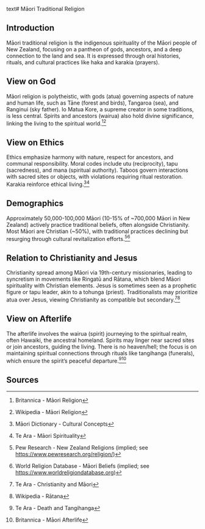 text# Māori Traditional Religion
## Introduction
Māori traditional religion is the indigenous spirituality of the Māori people of New Zealand, focusing on a pantheon of gods, ancestors, and a deep connection to the land and sea. It is expressed through oral histories, rituals, and cultural practices like haka and karakia (prayers).
## View on God
Māori religion is polytheistic, with gods (atua) governing aspects of nature and human life, such as Tāne (forest and birds), Tangaroa (sea), and Ranginui (sky father). Io Matua Kore, a supreme creator in some traditions, is less central. Spirits and ancestors (wairua) also hold divine significance, linking the living to the spiritual world.[^11][^12]
## View on Ethics
Ethics emphasize harmony with nature, respect for ancestors, and communal responsibility. Moral codes include utu (reciprocity), tapu (sacredness), and mana (spiritual authority). Taboos govern interactions with sacred sites or objects, with violations requiring ritual restoration. Karakia reinforce ethical living.[^13][^14]
## Demographics
Approximately 50,000-100,000 Māori (10-15% of ~700,000 Māori in New Zealand) actively practice traditional beliefs, often alongside Christianity. Most Māori are Christian (~50%), with traditional practices declining but resurging through cultural revitalization efforts.[^15][^16]
## Relation to Christianity and Jesus
Christianity spread among Māori via 19th-century missionaries, leading to syncretism in movements like Ringatū and Rātana, which blend Māori spirituality with Christian elements. Jesus is sometimes seen as a prophetic figure or tapu leader, akin to a tohunga (priest). Traditionalists may prioritize atua over Jesus, viewing Christianity as compatible but secondary.[^17][^18]
## View on Afterlife
The afterlife involves the wairua (spirit) journeying to the spiritual realm, often Hawaiki, the ancestral homeland. Spirits may linger near sacred sites or join ancestors, guiding the living. There is no heaven/hell; the focus is on maintaining spiritual connections through rituals like tangihanga (funerals), which ensure the spirit’s peaceful departure.[^19][^20]
## Sources
[^11]: Britannica - Māori Religion[](https://www.britannica.com/topic/Maori-religion)
[^12]: Wikipedia - Māori Religion[](https://en.wikipedia.org/wiki/Māori_religion)
[^13]: Māori Dictionary - Cultural Concepts[](https://maoridictionary.co.nz/)
[^14]: Te Ara - Māori Spirituality[](https://teara.govt.nz/en/maori-spirituality)
[^15]: Pew Research - New Zealand Religions (implied; see https://www.pewresearch.org/religion/)
[^16]: World Religion Database - Māori Beliefs (implied; see https://www.worldreligiondatabase.org)
[^17]: Te Ara - Christianity and Māori[](https://teara.govt.nz/en/missionaries-and-maori)
[^18]: Wikipedia - Rātana[](https://en.wikipedia.org/wiki/Rātana)
[^19]: Te Ara - Death and Tangihanga[](https://teara.govt.nz/en/death-and-tangihanga)
[^20]: Britannica - Māori Afterlife[](https://www.britannica.com/topic/Maori-religion)
